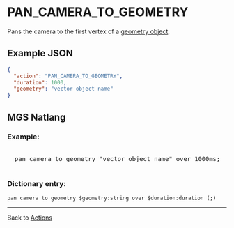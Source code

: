# PAN_CAMERA_TO_GEOMETRY

Pans the camera to the first vertex of a [geometry object](../maps/vector_objects).

## Example JSON

```json
{
  "action": "PAN_CAMERA_TO_GEOMETRY",
  "duration": 1000,
  "geometry": "vector object name"
}
```

## MGS Natlang

### Example:

<pre class="HyperMD-codeblock mgs">

  <span class="verb">pan</span> <span class="target">camera</span> <span class="">to</span> <span class="sigil">geometry</span> <span class="string">"vector object name"</span> <span class="">over</span> <span class="number">1000ms</span><span class="terminator">;</span>

</pre>

### Dictionary entry:

```
pan camera to geometry $geometry:string over $duration:duration (;)
```

---

Back to [Actions](../actions)
